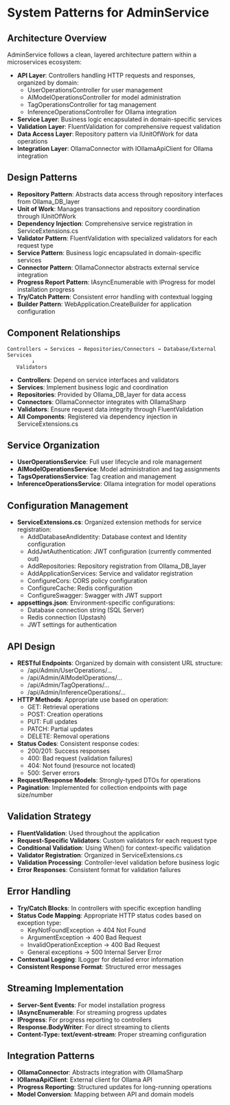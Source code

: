 # System Patterns for AdminService

## Architecture Overview
AdminService follows a clean, layered architecture pattern within a microservices ecosystem:

- **API Layer**: Controllers handling HTTP requests and responses, organized by domain:
  - UserOperationsController for user management
  - AIModelOperationsController for model administration 
  - TagOperationsController for tag management
  - InferenceOperationsController for Ollama integration
- **Service Layer**: Business logic encapsulated in domain-specific services
- **Validation Layer**: FluentValidation for comprehensive request validation
- **Data Access Layer**: Repository pattern via IUnitOfWork for data operations
- **Integration Layer**: OllamaConnector with IOllamaApiClient for Ollama integration

## Design Patterns
- **Repository Pattern**: Abstracts data access through repository interfaces from Ollama_DB_layer
- **Unit of Work**: Manages transactions and repository coordination through IUnitOfWork
- **Dependency Injection**: Comprehensive service registration in ServiceExtensions.cs
- **Validator Pattern**: FluentValidation with specialized validators for each request type
- **Service Pattern**: Business logic encapsulated in domain-specific services
- **Connector Pattern**: OllamaConnector abstracts external service integration
- **Progress Report Pattern**: IAsyncEnumerable with IProgress for model installation progress
- **Try/Catch Pattern**: Consistent error handling with contextual logging
- **Builder Pattern**: WebApplication.CreateBuilder for application configuration

## Component Relationships
```
Controllers → Services → Repositories/Connectors → Database/External Services
        ↓
   Validators
```

- **Controllers**: Depend on service interfaces and validators
- **Services**: Implement business logic and coordination
- **Repositories**: Provided by Ollama_DB_layer for data access
- **Connectors**: OllamaConnector integrates with OllamaSharp
- **Validators**: Ensure request data integrity through FluentValidation
- **All Components**: Registered via dependency injection in ServiceExtensions.cs

## Service Organization
- **UserOperationsService**: Full user lifecycle and role management
- **AIModelOperationsService**: Model administration and tag assignments
- **TagsOperationsService**: Tag creation and management
- **InferenceOperationsService**: Ollama integration for model operations

## Configuration Management
- **ServiceExtensions.cs**: Organized extension methods for service registration:
  - AddDatabaseAndIdentity: Database context and Identity configuration
  - AddJwtAuthentication: JWT configuration (currently commented out)
  - AddRepositories: Repository registration from Ollama_DB_layer
  - AddApplicationServices: Service and validator registration
  - ConfigureCors: CORS policy configuration
  - ConfigureCache: Redis configuration
  - ConfigureSwagger: Swagger with JWT support
- **appsettings.json**: Environment-specific configurations:
  - Database connection string (SQL Server)
  - Redis connection (Upstash)
  - JWT settings for authentication

## API Design
- **RESTful Endpoints**: Organized by domain with consistent URL structure:
  - /api/Admin/UserOperations/...
  - /api/Admin/AIModelOperations/...
  - /api/Admin/TagOperations/...
  - /api/Admin/InferenceOperations/...
- **HTTP Methods**: Appropriate use based on operation:
  - GET: Retrieval operations
  - POST: Creation operations
  - PUT: Full updates
  - PATCH: Partial updates
  - DELETE: Removal operations
- **Status Codes**: Consistent response codes:
  - 200/201: Success responses
  - 400: Bad request (validation failures)
  - 404: Not found (resource not located)
  - 500: Server errors
- **Request/Response Models**: Strongly-typed DTOs for operations
- **Pagination**: Implemented for collection endpoints with page size/number

## Validation Strategy
- **FluentValidation**: Used throughout the application
- **Request-Specific Validators**: Custom validators for each request type
- **Conditional Validation**: Using When() for context-specific validation
- **Validator Registration**: Organized in ServiceExtensions.cs
- **Validation Processing**: Controller-level validation before business logic
- **Error Responses**: Consistent format for validation failures

## Error Handling
- **Try/Catch Blocks**: In controllers with specific exception handling
- **Status Code Mapping**: Appropriate HTTP status codes based on exception type:
  - KeyNotFoundException → 404 Not Found
  - ArgumentException → 400 Bad Request
  - InvalidOperationException → 400 Bad Request
  - General exceptions → 500 Internal Server Error
- **Contextual Logging**: ILogger<T> for detailed error information
- **Consistent Response Format**: Structured error messages

## Streaming Implementation
- **Server-Sent Events**: For model installation progress
- **IAsyncEnumerable**: For streaming progress updates
- **IProgress<T>**: For progress reporting to controllers
- **Response.BodyWriter**: For direct streaming to clients
- **Content-Type: text/event-stream**: Proper streaming configuration

## Integration Patterns
- **OllamaConnector**: Abstracts integration with OllamaSharp
- **IOllamaApiClient**: External client for Ollama API
- **Progress Reporting**: Structured updates for long-running operations
- **Model Conversion**: Mapping between API and domain models 